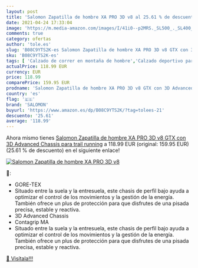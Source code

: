 ```yaml
---
layout: post
title: 'Salomon Zapatilla de hombre XA PRO 3D v8 al 25.61 % de descuento'
date: 2021-04-24 17:33:04
image: 'https://m.media-amazon.com/images/I/41i0--p2MRS._SL500_._SL400_.jpg'
comments: true
category: ofertas
author: 'tole.es'
slug: 'B08C9YTS2K-es Salomon Zapatilla de hombre XA PRO 3D v8 GTX con 3D...'
sku: 'B08C9YTS2K-es'
tags: [ 'Calzado de correr en montaña de hombre','Calzado deportivo para hombre','Calzados de running para hombre','Zapatillas y calzado deportivo para hombre','Zapatos','Zapatos para hombre','Zapatos y complementos','salomon','zapatilla', ]
actualPrice: 118.99 EUR
currency: EUR
price: 118.99
comparePrice: 159.95 EUR
prodname: 'Salomon Zapatilla de hombre XA PRO 3D v8 GTX con 3D Advanced Chassis para trail running'
country: 'es'
flag: '🇪🇸'
brand: 'SALOMON'
buyurl: 'https://www.amazon.es/dp/B08C9YTS2K/?tag=tolees-21'
descuento: '25.61'
average: '118.99'
---
```


Ahora mismo tienes [Salomon Zapatilla de hombre XA PRO 3D v8 GTX con 3D Advanced Chassis para trail running](https://www.amazon.es/dp/B08C9YTS2K/?tag=tolees-21) a 118.99 EUR (original: 159.95 EUR) (25.61 %  de descuento) en el siguiente enlace!

[![Salomon Zapatilla de hombre XA PRO 3D v8](https://m.media-amazon.com/images/I/41i0--p2MRS._SL500_._SL400_.jpg)](https://www.amazon.es/dp/B08C9YTS2K/?tag=tolees-21)

🔎:

- GORE-TEX
- Situado entre la suela y la entresuela, este chasis de perfil bajo ayuda a optimizar el control de los movimientos y la gestión de la energía. También ofrece un plus de protección para que disfrutes de una pisada precisa, estable y reactiva.
- 3D Advanced Chassis
- Contagrip MA
- Situado entre la suela y la entresuela, este chasis de perfil bajo ayuda a optimizar el control de los movimientos y la gestión de la energía. También ofrece un plus de protección para que disfrutes de una pisada precisa, estable y reactiva.

[🛒 Visítala!!!](https://www.amazon.es/dp/B08C9YTS2K/?tag=tolees-21)
